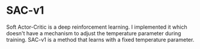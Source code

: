 # SAC-v1
Soft Actor-Critic is a deep reinforcement learning. I implemented it which doesn't have a mechanism to adjust the temperature parameter during training. SAC-v1 is a method that learns with a fixed temperature parameter.
